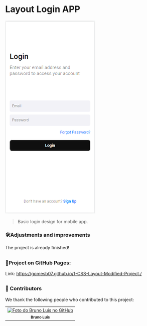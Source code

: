 # Layout Login APP


<img src="./picprojectcss2/project2readme.png">

> Basic login design for mobile app.

### 🛠Adjustments and improvements

The project is already finished!
##

### 📄Project on GitHub Pages:
    
 Link: https://gomesb07.github.io/1-CSS-Layout-Modified-Project./

##

### 🤝 Contributors

We thank the following people who contributed to this project:

<table>
  <tr>
    <td align="center">
      <a href="#">
        <img src="https://lh4.googleusercontent.com/PnS9TQsoevzzqE2bW5Tn4AZXYbs58YZVnCbC6xlqrrOF3pkDEDaDqusvWb2m2pndsIRB1zqwQ-GA_wyD3Uz4thLvBgVh7Nmz4hGyONwtTZ1mDVWyoUKROY6x5WZNyY5gzQ=w1280" width="200px;" alt="Foto do Bruno Luis no GitHub"/><br>
        <sub>
          <b>Bruno Luis</b>
        </sub>
      </a>
    </td>
  </tr>
</table>


